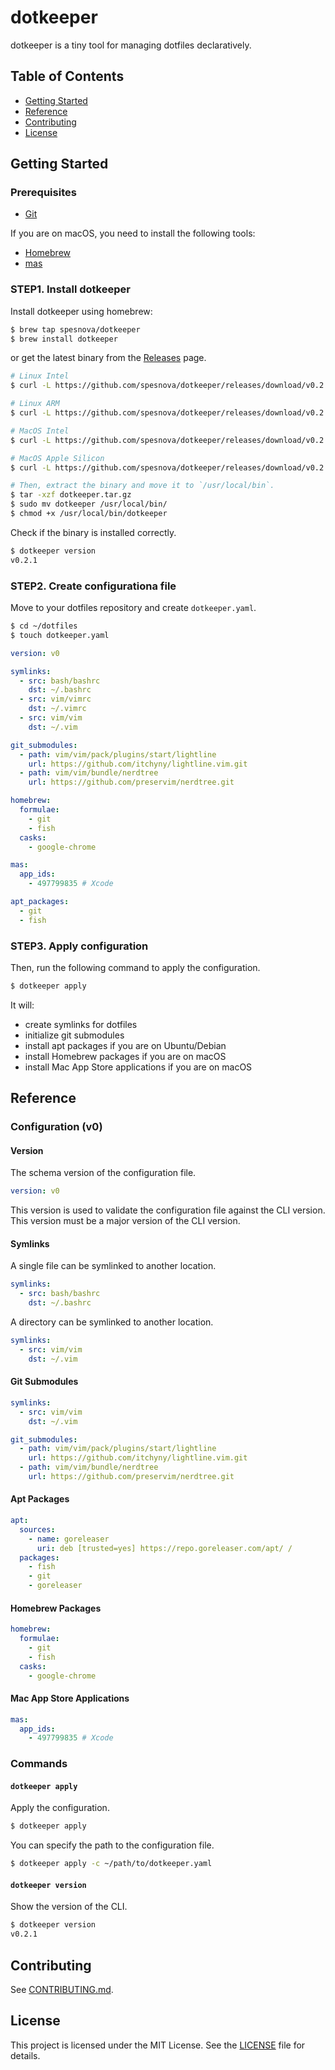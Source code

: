 # dotkeeper
dotkeeper is a tiny tool for managing dotfiles declaratively.

## Table of Contents
- [Getting Started](#getting-started)
- [Reference](#reference)
- [Contributing](#contributing)
- [License](#license)

## Getting Started
### Prerequisites
- [Git](https://git-scm.com/)

If you are on macOS, you need to install the following tools:
- [Homebrew](https://brew.sh/)
- [mas](https://github.com/mas-cli/mas)

### STEP1. Install dotkeeper
Install dotkeeper using homebrew:

```bash
$ brew tap spesnova/dotkeeper
$ brew install dotkeeper
```

or get the latest binary from the [Releases](https://github.com/spesnova/dotkeeper/releases) page.

```bash
# Linux Intel
$ curl -L https://github.com/spesnova/dotkeeper/releases/download/v0.2.1/dotkeeper_Linux_x86_64.tar.gz -o dotkeeper.tar.gz

# Linux ARM
$ curl -L https://github.com/spesnova/dotkeeper/releases/download/v0.2.1/dotkeeper_Linux_arm64.tar.gz -o dotkeeper.tar.gz

# MacOS Intel
$ curl -L https://github.com/spesnova/dotkeeper/releases/download/v0.2.1/dotkeeper_Darwin_x86_64.tar.gz -o dotkeeper.tar.gz

# MacOS Apple Silicon
$ curl -L https://github.com/spesnova/dotkeeper/releases/download/v0.2.1/dotkeeper_Darwin_arm64.tar.gz -o dotkeeper.tar.gz

# Then, extract the binary and move it to `/usr/local/bin`.
$ tar -xzf dotkeeper.tar.gz
$ sudo mv dotkeeper /usr/local/bin/
$ chmod +x /usr/local/bin/dotkeeper
```

Check if the binary is installed correctly.

```bash
$ dotkeeper version
v0.2.1
```

### STEP2. Create configurationa file
Move to your dotfiles repository and create `dotkeeper.yaml`.

```bash
$ cd ~/dotfiles
$ touch dotkeeper.yaml
```

```yaml
version: v0

symlinks:
  - src: bash/bashrc
    dst: ~/.bashrc
  - src: vim/vimrc
    dst: ~/.vimrc
  - src: vim/vim
    dst: ~/.vim

git_submodules:
  - path: vim/vim/pack/plugins/start/lightline
    url: https://github.com/itchyny/lightline.vim.git
  - path: vim/vim/bundle/nerdtree
    url: https://github.com/preservim/nerdtree.git

homebrew:
  formulae:
    - git
    - fish
  casks:
    - google-chrome

mas:
  app_ids:
    - 497799835 # Xcode

apt_packages:
  - git
  - fish
```

### STEP3. Apply configuration
Then, run the following command to apply the configuration.
```bash
$ dotkeeper apply
```

It will:
- create symlinks for dotfiles
- initialize git submodules
- install apt packages if you are on Ubuntu/Debian
- install Homebrew packages if you are on macOS
- install Mac App Store applications if you are on macOS

## Reference
### Configuration (v0)
#### Version
The schema version of the configuration file.

```yaml
version: v0
```

This version is used to validate the configuration file against the CLI version. This version must be a major version of the CLI version.

#### Symlinks
A single file can be symlinked to another location.
```yaml
symlinks:
  - src: bash/bashrc
    dst: ~/.bashrc
```

A directory can be symlinked to another location.
```yaml
symlinks:
  - src: vim/vim
    dst: ~/.vim
```

#### Git Submodules
```yaml
symlinks:
  - src: vim/vim
    dst: ~/.vim

git_submodules:
  - path: vim/vim/pack/plugins/start/lightline
    url: https://github.com/itchyny/lightline.vim.git
  - path: vim/vim/bundle/nerdtree
    url: https://github.com/preservim/nerdtree.git
```

#### Apt Packages
```yaml
apt:
  sources:
    - name: goreleaser
      uri: deb [trusted=yes] https://repo.goreleaser.com/apt/ /
  packages:
    - fish
    - git
    - goreleaser
```

#### Homebrew Packages
```yaml
homebrew:
  formulae:
    - git
    - fish
  casks:
    - google-chrome
```

#### Mac App Store Applications
```yaml
mas:
  app_ids:
    - 497799835 # Xcode
```

### Commands
#### `dotkeeper apply`
Apply the configuration.
```bash
$ dotkeeper apply
```

You can specify the path to the configuration file.
```bash
$ dotkeeper apply -c ~/path/to/dotkeeper.yaml
```

#### `dotkeeper version`
Show the version of the CLI.
```bash
$ dotkeeper version
v0.2.1
```

## Contributing
See [CONTRIBUTING.md](CONTRIBUTING.md).

## License
This project is licensed under the MIT License. See the [LICENSE](LICENSE) file for details.
